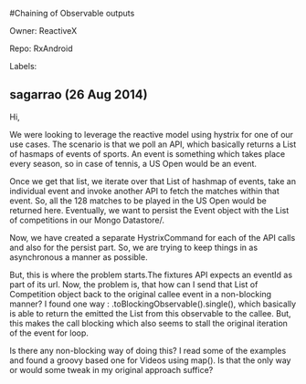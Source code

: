 #Chaining of Observable outputs

Owner: ReactiveX

Repo: RxAndroid

Labels: 

## sagarrao (26 Aug 2014)

Hi,

We were looking to leverage the reactive model using hystrix for one of our use cases. The scenario is that we poll an API, which basically returns a List of hasmaps of events of sports. An event is something which takes place every season, so in case of tennis, a US Open would be an event.

Once we get that list, we iterate over that List of hashmap of events, take an individual event and invoke another API to fetch the matches within that event. So, all the 128 matches to be played in the US Open would be returned here. Eventually, we want to persist the Event object with the List of competitions in our Mongo Datastore/.

Now, we have created a separate HystrixCommand for each of the API calls and also for the persist part. So, we are trying to keep things in as asynchronous a manner as possible.

But, this is where the problem starts.The fixtures API expects an eventId as part of its url. Now, the problem is, that how can I send that List of Competition object back to the original callee event in a non-blocking manner? I found one way : <observable-object>.toBlockingObservable().single(), which basically is able to return the emitted the List<Competition> from this observable to the callee. But, this makes the call blocking which also seems to stall the original iteration of the event for loop.

Is there any non-blocking way of doing this? I read some of the examples and found a groovy based one for Videos using map(). Is that the only way or would some tweak in my original approach suffice?


